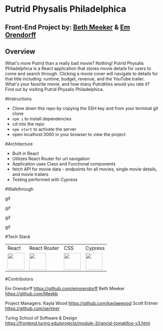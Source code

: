 # Putrid Physalis Philadelphica

## Front-End Project by: [Beth Meeker](https://github.com/Meekb) & [Em Orendorff](https://github.com/emorendorff)

## Overview
  What's more Putrid than a really bad movie? Nothing! Putrid Physalis Philadelphica is a React application that stores movie details for users 
to come and search through. Clicking a movie cover will navigate to details for that title including: runtime, budget, revenue, and the YouTube
trailer. What's your favorite movie, and how many Putridities would you rate it? Find out by visiting Putrid Physalis Philadelphica.

#Instructions
  * Clone down this repo by copying the SSH key and from your terminal git clone <repo SSH key>
  * `npm i` to install dependencies
  * cd into the repo
  * `npm start` to activate the server
  * open localhost:3000 in your browser to view the project
  
#Architecture
  * Built in React 
  * Utilizes React Router for url navigation
  * Application uses Class and Functional components
  * fetch API for movie data - endpoints for all movies, single movie details, and movie trailers
  * Testing performed with Cypress
  
#Walkthrough

gif
  
gif
  
  
gif
  
  
gif
  
  
#Tech Stack
<table>
  <tr>
    <td>React</td>
    <td>React Router</td>
    <td>CSS</td>
    <td>Cypress</td>
  </tr>
  <tr>
    <td><img width="55" src="https://raw.githubusercontent.com/gilbarbara/logos/master/logos/react.svg"/></td>
    <td><img width="55" src="https://raw.githubusercontent.com/gilbarbara/logos/master/logos/react-router.svg"/></td>
    <td><img width="55" src="https://raw.githubusercontent.com/gilbarbara/logos/master/logos/css-3.svg"/></td>
    <td><img width="55" src="https://raw.githubusercontent.com/gilbarbara/logos/master/logos/cypress.svg"/></td>
  </tr>
</table>
  
#Contributors
  
Em Orendorff https://github.com/emorendorff
Beth Meeker https://github.com/Meekb
  
Project Managers:
Kayla Wood https://github.com/kaylaewood
Scott Ertmer https://github.com/sertmer
  
Turing School of Software & Design https://frontend.turing.edu/projects/module-3/rancid-tomatillos-v3.html
  
